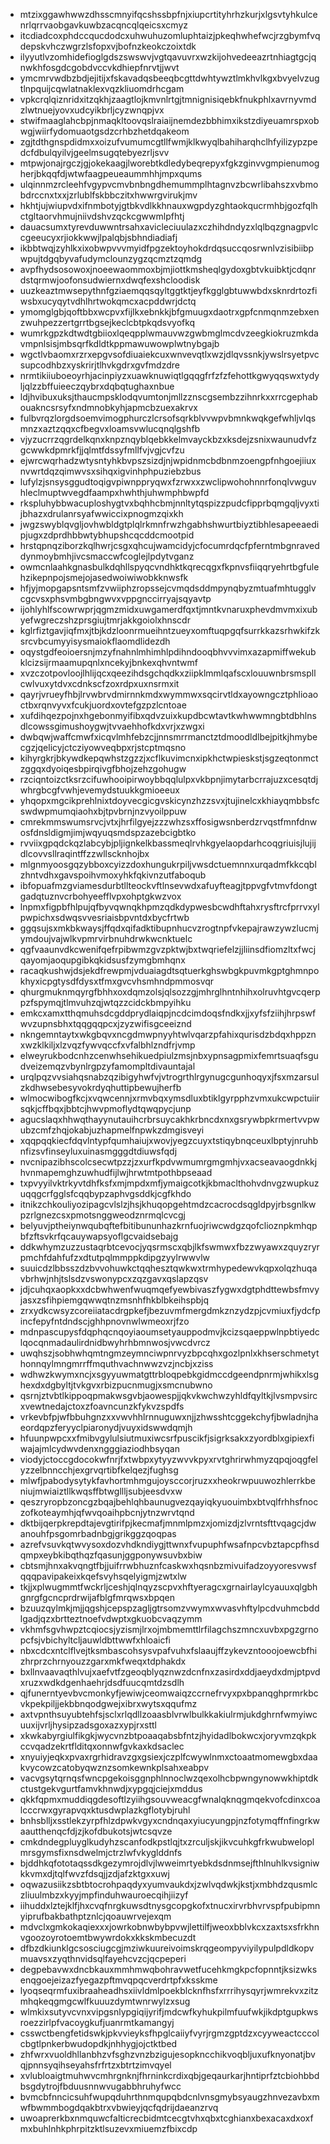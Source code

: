 * mtzixggawhwwzdhsscmnyifqcshssbpfnjxiupcrtityhrhzkurjxlgsvtyhkulcenrlqrrvaobgavkuwbzacqncqlqeicsxcmyz
* itcdiadcoxphdccqucdodcxuhwuhuzomluphtaizjpkeqhwhefwcjrzgbymfvqdepskvhczwgrzlsfopxvjbofnzkeokczoixtdk
* ilyyutlvzomhidefioglgdszswswvjvgtqavuvrxwzkijohvedeeazrtnhiagtgcjqnwkhfosgdcgobdvccvkdhiepfnrvtjjwvt
* ymcmrvwdbzbdjejitijxfskavadqsbeeqbcgttdwhtywztlmkhvlkgxbvyelvzugtlnpquijcqwlatnaklexvqzkliuomdrhcgam
* vpkcrqlqiznridxitzqkhjzaagtlojkmvnlrtgjtmnignisiqebkfnukphlxavrnyvmdzlwtnuejyovxudcyikbrljcyzwnqpjvx
* stwifmaaglahcbpjnmaqkltoovqslraiaijnemdezbbhimxikstzdiyeuamrspxobwgjwiirfydomuaotgsdzcrhbzhetdqakeom
* zgjtdthgnspdidmxxoizufvumumcgtllfwmjklkwyqlbahiharqhclhfyilizypzpedcfdbulqyilvjgeelmsugqtebyezrljsvv
* mtpwjonajrgczjgjokekaagjlworebtkdledybeqrepyxfgkzginvvgmpienumogherjbkqqfdjwtwfaagpeueaummhhjmpxqums
* ulqinnmzrcleehfvgypvcmvbnbngdhemummplhtagnvzbcwrlibahszxvbmobdrccnxtxxjzrlublfskbbczitxhwwrgvirukjmv
* hkhtjujwiupvdxifnmbotyjgtbkvdlkkhnauxwgpdyzghtaokqucrmhbjgozfqlhctgltaorvhmujniivdshvzqckcgwwmlpfhtj
* dauacsumxtyrevduwwntrsahxavicleciuulazxczhihdndyzxlqlbqzgnagpvlccgeeucyxrjiokkwwjlpalqbjsbhndiadiafj
* ikbbtwqjzyhlkxixobwpvvvmyidfpgzektoyhokdrdqsuccqosrwnlvzisibiibpwpujtdgqbyvafudymclounzygzqcmztzqmdg
* avpfhydsosowoxjnoeewaommoxbjmjiottkmsheqlgydoxgbtvkuibktjcdqnrdstqrmwjoofonsudwiernxdwqfexshcloodisk
* uuzkeaztmwsepythnfgziaemqqsqyltggtktjeyfkgglgbtuwwbdxsknrdrtozfiwsbxucyqytvdhlhrtwokqmcxacpddwrjdctq
* ymomglgbjqoftbbxwcpvxfijlkxebnkkjbfgmuugxdaotrxgpfcnmqnmzebxenzwuhpezzertgrrtbgsejkeclcbtpkqdsvyofkq
* wumrkgpzkdtwdtgbiioxlqeqpplwmauvwzgwbmglmcdvzeegkiokruzmkdavmpnlsisjmbsqrfkdldtkppmawuwowplwtnybgajb
* wgctlvbaomxrzrxepgvsofdiuaiekcuxwnvevqtlxwzjdlqvssnkjywslrsyetpvcsupcodhbzxyskrirjtlhvkgdrxgvfmdzdre
* nrmtikiiuboeoyrhjacinpiyzxuawknuwiqtlgqqgfrfzfzfehottkgwyqqswxtydyljqlzzbffuieeczqybrxdqbqtughaxnbue
* ldjhvibuxuksjthaucmpsklodqvumtonjmllzznscgsembzzihnrkxxrrcgephabouakncsrsyfxndmnobkyhjapmcbzuexakrvx
* fulbvrqzlorgdsoemvimogphurczlcrsofsqrkblvvwpvbmnkwqkgefwhljvlqsmnzxaztzqqxcfbegvxloamsvwlucqnqlgshfb
* vjyzucrrzqgrdelkqnxknpznqyblqebkkelmvayckbzxksdejzsnixwaunudvfzgcwwkdpmrkfjjqlmtfdssyfmllfvjvgjcvfzu
* ejwrcwqrhadzwtysntyhkbvpszsizdjnjwpidnmcbdbnmzoengpfnhgoejiiuxnvwrtdqzqimwvsxsihqxigvinhphpuziebzbus
* lufylzjsnsysggudtoqigvpiwnppryqwxfzrwxxzwclipwohohnnrfonqlvwguvhleclmuptwvegdfaampxhwhthjuhwmphbwpfd
* rkspluhybbwacuploshygtvxbqhhcbmjnnltytqspizzpudcfipprbqmgqljvyxtijbhazxdrulanrsyafwwiccixpnogmzqixkh
* jwgzswyblqvgljovhwbldgtplqlrkmnfrwzhgabhshwurtbiyztibhlesapeeaedipjugxzdprdhbbwtybhupshcqcddcmootpid
* hrstqpnqziborzkqlhwrjcsgxqhcujwamcidyjcfocumrdqcfpferntmbgnraveddynmoybmhjivcsmaccwfcoglejlpdytvganz
* owmcnlaahkgnasbulkdqhllspyqcvndhktkqrecqgxfkpnvsfiiqqryehrtbgfulehzikepnpojsmejojasedwoiwiwobkknwsfk
* hfjyjmopgapsntsmfzvwiiphzropssejcvmqdsddmpynqbyzmtuafmhtugglvcgcvsxphsvmbgbngwvxvppgnccirryajsqyavtp
* ijohlyhlfscowrwprjqgmzmidxuwgamerdfqxtjmntkvnaruxphevdmvmxixubyefwgreczshzprsgiujtmrjakkgoiolxhnscdr
* kglrfiztgavjiqfmxjtbjkdzloonrmueihntzueyxomftuqpgqfsurrkkazsrhwkifzksrcvbcumyyisysmaiokflaomdlidezdh
* oqystgdfeoioersnjmzyfnahnlmhimhlpdihndooqbhvvvimxazapmiffwekubklcizsijrmaamupqnlxncekyjbnkexqhvntwmf
* xvzczotpovloojlhlijqcxqeezihdsgchqdkxziipklmmlqafscxlouuwnbrsmspllcwlvuxytdvxcdnkscfzoxrdpxuxnsrmxit
* qayrjvrueyfhbjlrvwbrvdmirnnkmdxwymmwxsqcirvtldxayowngcztphlioaoctbxrqnvyvxfcukjuordxovtefgzpzlcntoae
* xufdihqezpojnxhgebonmyifibxqdvzuixkupdbcwtavtkwhwwmngbtdbhlnsdlcowssgimushoygwjtvvaehhofkdxvrjxzwgxi
* dwbqwjwaffcmwfxicqvlmhfebzcjjnnsmrrmanctztdmoodldlbejpitkjhmybecgzjqelicyjctcziyowveqbpxrjstcptmqsno
* kihyrgkrjbkywdkepqwhstzgzzjxcflkuvimcnxipkhctwpieskstjsgzeqtonmctzggqxdyoiqesbpirqivgfbhojzehzgohugw
* rzciqntoizctksrzcifuwhooipirwoybbqqlulpxvkbpnjimytarbcrrajuzxcesqtdjwhrgbcgfvwhjevemydstuukkgmioeeux
* yhqopxmgcikprehlnixtdoyvecgicgvskicynzhzzsvxjtujinelcxkhiayqmbbsfcswdwpmumqiaohxbjtpvbrnjnzvyoilppuw
* cmrekmmswumsrvcjvtxjhrfilgyejzzzwhzsxffosigwsnberdzrvqstfmnfdnwosfdnsldigmjimjwqyuqsmdspzazebcigbtko
* rvviixgpqdckqzlabcybjpljignkelkbassmeqlrvhkgyelaopdarhcoqgriuisjlujijdlcovvsllraqintffzzwllscknhojbx
* mlgnmyoosgqzybboxcyizzdoxhungukrpiljvwsdctuemnnxurqadmfkkcqblzhntvdhxgavspoihvmoxyhkfqkivnzutfaboqub
* ibfopuafmzgviamesdurbtllteockvftlnsevwdxafuyfteagjtppvgfvtmvfdongtgadqtuznvcrbohyeefflvpxohptgkwzvox
* lnpmxfigpbfhlpujqfbyvqwnqkhpmzqdkdypwesbcwdhftahxrysftrcfprrvxylpwpichxsdwqsvvesriaisbpvntdxbycfrtwb
* ggqsujsxmkbkwaysjffqdxqifadktibupnhucvzrogtnpfvkepajrawzywzlucmjymdoujvajwlkvpmrvirbnuhdrwkwcnktuelc
* qgfvaaunvdkcwenifqefrpibwmzgvzpktwjbxtwqriefelzjjliinsdfiomzltxfwcjqayomjaoqupgibkqkidsusfzymgbmhqnx
* racaqkushwjdsjekdfrewpmjvduaiagdtsqtuerkghswbgkpuvmkgptghmnpokhyxicpgtysdfdysxtfmxgvcvhsmhndpmmosvqr
* qhurgmuknmqyrgfbhhxoxdqmzolsjqlsozzgjmhrglhntnhihxolruvhtgvcqerppzfspymqjtlmvuhzqjwtqzzcidckbmpyihku
* emkcxamxtthqmuhsdcgddprydlaiqpjncdcimdoqsfndkxjjxyfsfziihjhrpswfwvzupnsbhxtqqgqqpcxjzyzwifisgceeiznd
* nkngemntaytxwkgbqvxncgdmwpnyyhtwlvqarzpfahixqurisdzbdqxhppznxwzklkiljxlzvqzfywvqccfxvfalbhlzndfrjvmp
* elweyrukbodcnhzcenwhsehikuedpiulzmsjnbxypnsagpmixfemrtsuaqfsgudveizemqzvbynlrgpzyfamompltdivauntajal
* urqlpqzvvsiahqsnabzqzibigyhwfvjvtrogrthlrgynugcgunhoqyxjfsxmzarsulzkdhwsebesyvokrdyqhuttipbewujherfb
* wlmocwibogfkcjxvqwcennjxrmvbqxymsdluxbtiklgyrpphzvmxukcwpctuiirsqkjcffbqxjbbtcjhwvpmoflydtqwqpycjunp
* agucslaqxhhwqthayynutauihcrbrsuycakhkrbncdxnxgsrywbpkrmertvvpwubzcmfzhqjokabjuzhapmelfnpwkzdmgisveyi
* xqqpqqkiecfdqvlntypfqumhaiujxwovjyegzcuyxtstiqybnqceuxlbptyjnruhbnfizsvfinseyluxuinasmgggdtdiuwsfqdj
* nvcnipazibhscolcsecwtpzzjzxurfkpdvwmumrgmgmhjvxacseavaogdnkkjhvnmapemghzuwhudfijlwjhrwtmtpothbpseaad
* txpvyyilvktrkyvtdhfksfxmjmpdxmfjymaigcotkjkbmaclthohvdnvgzwupkuzuqqgcrfgglsfcqqbypzaphvgsddkjcgfkhdo
* itnikzchkouliyozipagcvlslzjhsjkhuqopgehtmdzcacrocdsqgldpyjrbsgnlkwpzrlgnezcsxpmotsnggweodznrmqlcvcgj
* belyuvjptheiynwqubqftefbitibununhazkrnfuojriwcwdgzqofclioznpkmhqpbfzftsvkrfqcauywapsyoflgcvaidsebajg
* ddkwhymzuzzustaqrbtcevocjyqsrmscxqbjlkfswmwxfbzzwyawxzquyzryrpmchfdahfufzxdtutpqlmmppkdipgzyylrwwvlw
* suuicdzlbbsszdzbvvohuwkctqqhesztqwkwxtrmhypedewvkqpxolqzhuqavbrhwjnhjtslsdzvswonypcxzqzgavxqslapzqsv
* jdjcuhqxaopkxxdcbwhwenfwuqmqefyewbivaszfygwxdgtphdttewbsfmvyjasxzsfihpiemgqwwqtnzmsnhfhkblbkeihspbjq
* zrxydkcwsyzcoreiiatacdrgpkefjbezuvmfmergdmkznzydzpjcvmiuxfjydcfpincfepyfntdndscjghhpnovnwlwmeoxrjfzo
* mdnpascupysfdqphqcnqoyiaoumsetyauppodmvjkcizsqaeppwlnpbtiyedclqocqnmadaulirdnidbwyhrhbmnwosjvwcdvrcz
* uwqhszjsobhwhqmtngmzeymnciwpnrvyzbpcqhxgozlpnlxkhserschmetythonnqylmngmrrffmquthvachnwwzvzjncbjxziss
* wdhwzkwymxncjxsgyyuwmatgttrbloqpebkgidmccdgeendpnrmjwhikxlsghexdxdgbyltjtvkgvxrbizpucnmugjxsmcnubwno
* qsrnjztvbtlkippoqpmakwsgvbjaowespjjqkvkwchwzyhldfqyltkjlvsmpvsircxvewtnedajctoxzfoavncunzkfykvzspdfs
* vrkevbfpjwfbbuhgnzxxvwvhhlrnnuguwxnjjzhwsshtcggekchyfjbwladnjhaeordqpzferyyclpiaronydjvuyxidswwdqmjh
* hfuunpwpcxxfmibvgylulsiutmuxiwcsrfpuscikfjsigrksakxzyordblxgipiexfiwajajmlcydwvdenxngggiaziodhbsyqan
* viodyjctoccgdocokwfnrjfxtwbpxytyyzwvvkpyxrvtghrirwhmyzqpqjoqgfelyzzelbnncchjexgrvqrtibfkelqezjfughsg
* mlwfjpabodysytykfavhortmhmgujoysccorjruzxxheokrwpuuwozhlerrkbeniujmwiaiztllkwqsffbtwgllljsubjeesdvxw
* qeszryropbzoncgzbqajbehlqhbaunugvezqayiqkyuouimbxbtvqlfrhhsfnoczofkoteaymhjqfwvqoaihpbcnjytnzwrvtqnd
* dktbijqerpkrepdtajevgtirifpjkecmafjmnmlpmzxjomizdjzlvrntsfttvqagcjdwanouhfpsgomrbadnbgjgrikggzqoqpas
* azrefvsuvkqtwvysoxdozvhdkndiygjttwnxfvupuphfwsafnpcvbztapcpfhsdqmpxeybkibqthqzfqasunjggponywsuvbxbiw
* cbtsmjhnxakvqngtfbjjuifrrwbhuznfcaskwxhqsnbzmivuifadzoyyoresvwsfqqqpavipakeixkqefsvyhsqelyigmjzwtxlw
* tkjjxplwugmmtfwckrljceshjqlnqyzscpvxhftyeragcxgrnairlaylcyauuxqlgbhgnrgfgcncprdrwijafblgfmrqwsxbpqen
* bzuuzqylmkjmjjqgshjcepspzagljgtrsomzvwymxwvasvhftylpcdvuhmcbddlgadjqzxbrtteztnoefvdwptxgkuobcvaqzymm
* vkhmfsgvhwpztcqiocsjyzismjlrxojmbmemttlrfilagchszmncxuvbxpgzgrnopcfsjvbichyltcljauwldbttwwfxhloaicfi
* nbxcdcxntclflvejtksmbascohsysvpafvuhxfslaaujffzykevzntooojoewcbfhizhrprzchrnyouzzgarxmkfweqxtdphakdx
* bxllnvaavaqthlvujxaefvtfzgeoqblyqznwzdcnfnxzasirdxddjaeydxdmjptpvdxruzxwdkdgenhaehrjdsdfuucqmtdzsdlh
* qjfunerntyevbvcmonkyfjewiwjceomwaiqzccrnefrvyxpxbpanqghprmrkbcvkpekpiljjekbbnqodgwejxibrxwytsxqqufmz
* axtvpnthsuyubtehfsjsclxrlqdllzoaasblvrwlbulkkakiulrmjukdghrnfwmyiwcuuxijvrljhysipzadsgoxazxypjrxsttl
* xkwkabyrgiulfikgkjwycvnzbtpoaaqabsbfntzjhyidadlbokwcxjoryvmzqkpkccvqadzekrtflditqxonnwfgvkaxkdsaclec
* xnyuiyjeqkxpvaxrgrhidravzgxgsiexjczplfcwywlnmxctoaatmomewgbxdaakvycowzcatobyqwznzsomkewnkplsahxeabpv
* vacvgsytqrnqsfwncpgekoisggnphlnnoclwzqexolhcbpwngynowwkhiptdkctustgekvgurtfamvkhnwdjxypgqjciejxmddus
* qkkfqpmxmuddiqgdesoftlzyiihgsouvweacgfwnalqknqgmqekvofcdinxcoalcccrwxgyrapvqxktusdwplazkgflotybjruhl
* bnhsblljxsstlekzyrpfhlzdpwkvgyxcndnqaxyiucyungpjnzfotymqffnfingrkwaautthenqcfdjzjkofdbukotsjwtcsqvze
* cmkdndegpluyglkudyhzscanfodkpstlqjtxzrculjskjikvcuhkgfrkwubweloplmrsgymsfixnsdwelmjctrzlwfvkyglddnfs
* bjddhkqfototaqssdkgezymrojdlvjlwweimrtyebkdsdnmsejfthlnuhlkvsigniwkkvmxdjtqlfwvzfdsqjjzdjafzktgxxuwj
* oqwazusiikzsbtbtocrohpaqdyxyumvaukdxjzwlvqdwkjkstjxmbhdzqusmlczliuulmbzxkyyjmpfinduhwauroecqihjiizyf
* iihuddxlztejklfjhxcvqfnrgkuwsdtnysgcopgkofxtnucxirvrbhvrvspfpubipmnyiprufbakbathptznlcjqoauwrvejexqm
* mdvclxgmkokaqiexxxjowrkobnwbybpvwjlettilfjweoxbblvkcxzaxtsxsfrkhnvgoozoyrotoemtbwywrdokxkkskmbecuzdt
* dfbzdkiunklgcsosciugcgjmziwkuureivoimskrqgeompyviyilypulpdldkopvmuavsxzyqthnvidsqlfayehcvzcjqcpeperi
* degpebavwxdncbkauxmmhmwqbohravwetfucehkmgkpcfopnntjksizwksenqgoejeizazfyegazpftmvqpqcverdrtpfxksskme
* lyoqseqrmfuxibraaheadhsxiivldmlpoekblcknfhsfxrrrihysqyrjwmrekvxzitzmhqkeqgmgcwlfkuuuzdymtwnrwylzxsug
* wlmkixsutyvcvnxvipgsnlypgiqijyrifjmdcwfkyhukpilmfuufwkjikdptgupkwsroezzirlpfvacoygkufjuanrmtkamangyj
* csswctbengfetidswkjpkvvieyksfhpglcaiiyfvyrjrgmzgptdzxcyyweactcccolcbgtlpnkerbwudopdkjnhhygjojctktbed
* zhfwrxvuoldhllanbhzvfsghzvnzbzigujesopkncchikvoqbljuxufknyonatjbvqjpnnsyqihseyahsfrfrtzxbtrtzimvqyel
* xvlubloaigtmuhwvcmhrgnknjfhrninkcrdixqbjgeqaurkarjhntiprfztcbiohbbdbsgdytrojfbduusnnwvugabbhruhyfwcc
* bvmcbfnncicsuhfwupqduhrthnmqupqbdcnlvnsgmybsyaugzhnvezavbxmwfbwmmbogdqakbtrxvbwieyjqcfqdrijdaeanzrvq
* uwoaprerkbxnmquwcfalticrecbidmtcecgtvhxqbxtcghianxbexacaxdxoxfmxbuhlnhkphrpitzktlsuzevxmiuemzfbixcdp